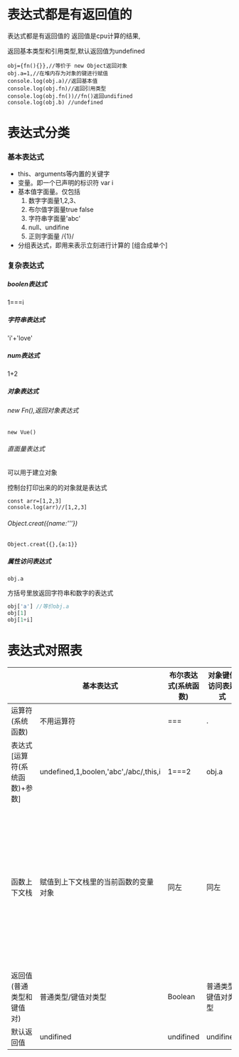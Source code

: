 
# 表达式都是有返回值的

表达式都是有返回值的 返回值是cpu计算的结果,

返回基本类型和引用类型,默认返回值为undefined

```
obj={fn(){}},//等价于 new Object返回对象
obj.a=1,//在堆内存为对象的键进行赋值
console.log(obj.a)//返回基本值
console.log(obj.fn)//返回引用类型
console.log(obj.fn())//fn()返回undifined
console.log(obj.b) //undefined
```

# 表达式分类
### 基本表达式

* this、arguments等内置的关键字
* 变量。即一个已声明的标识符 var i
* 基本值字面量。仅包括
  1. 数字字面量1,2,3、
  2. 布尔值字面量true false
  3. 字符串字面量'abc'
  4. null、undifine
  5. 正则字面量 /{1}/
* 分组表达式，即用来表示立刻进行计算的 [组合成单个]

### 复杂表达式

##### boolen表达式

  1===i

##### 字符串表达式 

'i'+'love'

##### num表达式

1+2

##### 对象表达式

###### new Fn(),返回对象表达式

```
new Vue()
```
###### 直面量表达式 

可以用于建立对象

控制台打印出来的的对象就是表达式

```
const arr=[1,2,3]
console.log(arr)//[1,2,3]
```


###### Object.creat({name:'''})

```
Object.creat{{},{a:1}}
```


##### 属性访问表达式

```
obj.a
```
方括号里放返回字符串和数字的表达式
```js
obj['a'] //等价obj.a
obj[1]
obj[1+i]
```

# 表达式对照表

|                               | 基本表达式                            | 布尔表达式(系统函数) | 对象键值访问表达式  | 函数声明表达式    | 函数运行表达式                                               | 对象创建表达式                                           |
| ----------------------------- | ------------------------------------- | -------------------- | ------------------- | ----------------- | ------------------------------------------------------------ | -------------------------------------------------------- |
| 运算符(系统函数)              | 不用运算符                            | ===                  | .                   | function          | ( )                                                          | new  creat( )                                            |
| 表达式[运算符(系统函数)+参数] | undefined,1,boolen,'abc',/abc/,this,i | 1===2                | obj.a               | function fn( ){ } | var i=fn(1)                                                  | var obj=new Fn(){ }<br />Object.creat({},{})<br />{a:1 } |
| 函数上下文栈                  | 赋值到上下文栈里的当前函数的变量对象  | 同左                 | 同左                | 同左              | 1. 先在上下文栈建立新的函数变量对象<br/>2. 新建的这个变量对象存储数据<br />3.最后声明这个函数的变量对象里,存储return值 | 同左                                                     |
| 返回值(普通类型和键值对)      | 普通类型/键值对类型                   | Boolean              | 普通类型/键值对类型 | 键值对类型        | 普通类型/键值对类型                                          | 键值对                                                   |
| 默认返回值                    | undifined                             | undifined            | undifined           | {a:undifined}     | undifined                                                    | {a:undifined}                                            |


